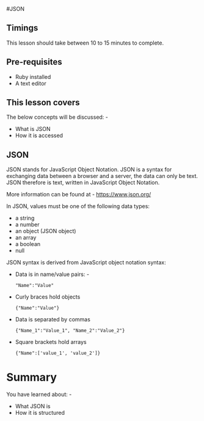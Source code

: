 #JSON

## Timings

This lesson should take between 10 to 15 minutes to complete.

## Pre-requisites

* Ruby installed
* A text editor

## This lesson covers
The below concepts will be discussed: -

* What is JSON
* How it is accessed 

## JSON

JSON stands for JavaScript Object Notation. JSON is a syntax for exchanging data between a browser and a server, the data can only be text. JSON therefore is text, written in JavaScript Object Notation.

More information can be found at - https://www.json.org/

In JSON, values must be one of the following data types:

- a string
- a number
- an object (JSON object)
- an array
- a boolean
- null

JSON syntax is derived from JavaScript object notation syntax:

- Data is in name/value pairs: - 

    `"Name":"Value"`

- Curly braces hold objects

    `{"Name":"Value"}`

- Data is separated by commas

    `{"Name_1":"Value_1", "Name_2":"Value_2"}`

- Square brackets hold arrays

    `{"Name":['value_1', 'value_2']}`


# Summary

You have learned about: -

- What JSON is
- How it is structured 
